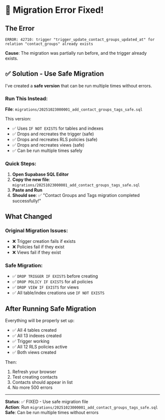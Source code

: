 # 🔧 Migration Error Fixed!

## The Error

```
ERROR: 42710: trigger "trigger_update_contact_groups_updated_at" for relation "contact_groups" already exists
```

**Cause**: The migration was partially run before, and the trigger already exists.

## ✅ Solution - Use Safe Migration

I've created a **safe version** that can be run multiple times without errors.

### Run This Instead:

**File**: `migrations/20251023000001_add_contact_groups_tags_safe.sql`

This version:

- ✅ Uses `IF NOT EXISTS` for tables and indexes
- ✅ Drops and recreates the trigger (safe)
- ✅ Drops and recreates RLS policies (safe)
- ✅ Drops and recreates views (safe)
- ✅ Can be run multiple times safely

### Quick Steps:

1. **Open Supabase SQL Editor**
2. **Copy the new file**: `migrations/20251023000001_add_contact_groups_tags_safe.sql`
3. **Paste and Run**
4. **Should see**: ✅ "Contact Groups and Tags migration completed successfully!"

## What Changed

### Original Migration Issues:

- ❌ Trigger creation fails if exists
- ❌ Policies fail if they exist
- ❌ Views fail if they exist

### Safe Migration:

- ✅ `DROP TRIGGER IF EXISTS` before creating
- ✅ `DROP POLICY IF EXISTS` for all policies
- ✅ `DROP VIEW IF EXISTS` for views
- ✅ All table/index creations use `IF NOT EXISTS`

## After Running Safe Migration

Everything will be properly set up:

- ✅ All 4 tables created
- ✅ All 13 indexes created
- ✅ Trigger working
- ✅ All 12 RLS policies active
- ✅ Both views created

Then:

1. Refresh your browser
2. Test creating contacts
3. Contacts should appear in list
4. No more 500 errors

---

**Status**: ✅ FIXED - Use safe migration file  
**Action**: Run `migrations/20251023000001_add_contact_groups_tags_safe.sql`  
**Safe**: Can be run multiple times without errors

